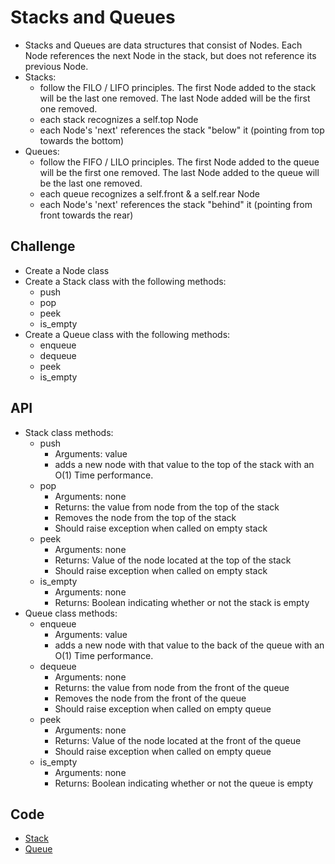 # Stacks and Queues
- Stacks and Queues are data structures that consist of Nodes. Each Node references the next Node in the stack, but
does not reference its previous Node.
- Stacks:
  - follow the FILO / LIFO principles. The first Node added to the stack will be the last one removed. The last
    Node added will be the first one removed.
  - each stack recognizes a self.top Node
  - each Node's 'next' references the stack "below" it (pointing from top towards the bottom)
- Queues:
  - follow the FIFO / LILO principles. The first Node added to the queue will be the first one removed. The last Node
  added to the queue will be the last one removed.
  - each queue recognizes a self.front & a self.rear Node
  - each Node's 'next' references the stack "behind" it (pointing from front towards the rear)

## Challenge
- Create a Node class
- Create a Stack class with the following methods:
  - push
  - pop
  - peek
  - is_empty
- Create a Queue class with the following methods:
  - enqueue
  - dequeue
  - peek
  - is_empty

## API
- Stack class methods:
  - push
    - Arguments: value
    - adds a new node with that value to the top of the stack with an O(1) Time performance.
  - pop
    - Arguments: none
    - Returns: the value from node from the top of the stack
    - Removes the node from the top of the stack
    - Should raise exception when called on empty stack
  - peek
    - Arguments: none
    - Returns: Value of the node located at the top of the stack
    - Should raise exception when called on empty stack
  - is_empty
    - Arguments: none
    - Returns: Boolean indicating whether or not the stack is empty
- Queue class methods:
  - enqueue
    - Arguments: value
    - adds a new node with that value to the back of the queue with an O(1) Time performance.
  - dequeue
    - Arguments: none
    - Returns: the value from node from the front of the queue
    - Removes the node from the front of the queue
    - Should raise exception when called on empty queue
  - peek
    - Arguments: none
    - Returns: Value of the node located at the front of the queue
    - Should raise exception when called on empty queue
  - is_empty
    - Arguments: none
    - Returns: Boolean indicating whether or not the queue is empty

## Code
- [Stack](/data_structures/stack.py)
- [Queue](/data_structures/queue.py)
